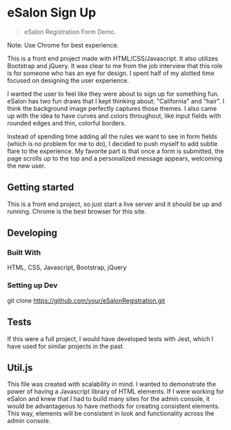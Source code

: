 # eSalon Sign Up
> eSalon Registration Form Demo.

Note: Use Chrome for best experience.

This is a front end project made with HTML/CSS/Javascript. It also utilizes Bootstrap and jQuery.
It was clear to me from the job interview that this role is for someone who has an eye for design. I spent half of my alotted time focused on designing the user experience.

I wanted the user to feel like they were about to sign up for something fun. eSalon has two fun draws that I kept thinking about: "California" and "hair". I think the background image perfectly captures those themes. I also came up with the idea to have curves and colors throughout, like input fields with rounded edges and thin, colorful borders.

Instead of spending time adding all the rules we want to see in form fields (which is no problem for me to do), I decided to push myself to add subtle flare to the experience. My favorite part is that once a form is submitted, the page scrolls up to the top and a personalized message appears, welcoming the new user.

## Getting started

This is a front end project, so just start a live server and it should be up and running.
Chrome is the best browser for this site.

## Developing

### Built With
HTML, CSS, Javascript, Bootstrap, jQuery

### Setting up Dev

git clone https://github.com/your/eSalonRegistration.git


## Tests

If this were a full project, I would have developed tests with Jest, which I have used for similar projects in the past.


## Util.js

This file was created with scalability in mind. I wanted to demonstrate the power of having a Javascript library of HTML elements. If I were working for eSalon and knew that I had to build many sites for the admin console, it would be advantageous to have methods for creating consistent elements. This way, elements will be consistent in look and functionality across the admin console.